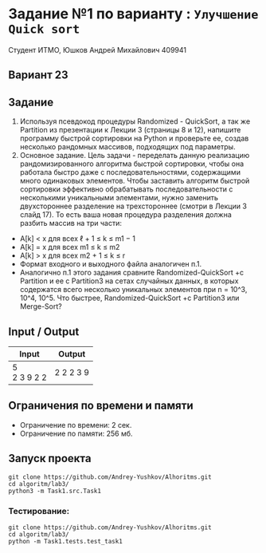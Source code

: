 # Задание №1 по варианту  : `Улучшение Quick sort`

Студент ИТМО,  Юшков Андрей Михайлович  409941

## Вариант 23

## Задание 
1. Используя псевдокод процедуры Randomized - QuickSort, а так же Partition из презентации к Лекции 3 (страницы 8 и 12), напишите программу быстрой сортировки на Python и проверьте ее, создав несколько рандомных массивов, подходящих под параметры.
2. Основное задание. Цель задачи - переделать данную реализацию рандомизированного алгоритма быстрой сортировки, чтобы она работала быстро даже с последовательностями, содержащими много одинаковых элементов.
Чтобы заставить алгоритм быстрой сортировки эффективно обрабатывать последовательности с несколькими уникальными элементами, нужно заменить двухстороннее разделение на трехстороннее (смотри в Лекции 3 слайд 17). То есть ваша новая процедура разделения должна разбить массив на три части:
- A[k] < x для всех ℓ + 1 ≤ k ≤ m1 − 1
- A[k] = x для всех m1 ≤ k ≤ m2
- A[k] > x для всех m2 + 1 ≤ k ≤ r
- Формат входного и выходного файла аналогичен п.1.
- Аналогично п.1 этого задания сравните Randomized-QuickSort +c Partition и ее с Partition3 на сетах случайных данных, в которых содержатся всего несколько уникальных элементов при n = 10^3, 10^4, 10^5. Что быстрее, Randomized-QuickSort +c Partition3 или Merge-Sort?

 
## Input / Output 

| Input             | Output    |
|-------------------|-----------|
| 5 <br/> 2 3 9 2 2 | 2 2 2 3 9 |


## Ограничения по времени и памяти

- Ограничение по времени: 2 сек.
- Ограничение по памяти: 256 мб.


## Запуск проекта

`git clone https://github.com/Andrey-Yushkov/Alhoritms.git`   
`cd algoritm/lab3/`  
`python3 -m Task1.src.Task1`   
   
### Тестирование:   
   
`git clone https://github.com/Andrey-Yushkov/Alhoritms.git`   
`cd algoritm/lab3/`  
`python -m Task1.tests.test_task1`  